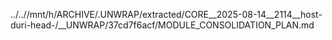 ../..//mnt/h/ARCHIVE/.UNWRAP/extracted/CORE__2025-08-14__2114__host-duri-head-/__UNWRAP/37cd7f6acf/MODULE_CONSOLIDATION_PLAN.md